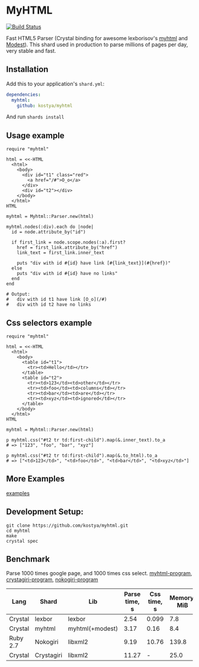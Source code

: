 # MyHTML

[![Build Status](https://github.com/kostya/myhtml/actions/workflows/ci.yml/badge.svg)](https://github.com/kostya/myhtml/actions/workflows/ci.yml?query=branch%3Amaster+event%3Apush)

Fast HTML5 Parser (Crystal binding for awesome lexborisov's [myhtml](https://github.com/lexborisov/myhtml) and [Modest](https://github.com/lexborisov/Modest)). This shard used in production to parse millions of pages per day, very stable and fast.

## Installation


Add this to your application's `shard.yml`:

```yaml
dependencies:
  myhtml:
    github: kostya/myhtml
```

And run `shards install`

## Usage example

```crystal
require "myhtml"

html = <<-HTML
  <html>
    <body>
      <div id="t1" class="red">
        <a href="/#">O_o</a>
      </div>
      <div id="t2"></div>
    </body>
  </html>
HTML

myhtml = Myhtml::Parser.new(html)

myhtml.nodes(:div).each do |node|
  id = node.attribute_by("id")

  if first_link = node.scope.nodes(:a).first?
    href = first_link.attribute_by("href")
    link_text = first_link.inner_text

    puts "div with id #{id} have link [#{link_text}](#{href})"
  else
    puts "div with id #{id} have no links"
  end
end

# Output:
#   div with id t1 have link [O_o](/#)
#   div with id t2 have no links
```

## Css selectors example

```crystal
require "myhtml"

html = <<-HTML
  <html>
    <body>
      <table id="t1">
        <tr><td>Hello</td></tr>
      </table>
      <table id="t2">
        <tr><td>123</td><td>other</td></tr>
        <tr><td>foo</td><td>columns</td></tr>
        <tr><td>bar</td><td>are</td></tr>
        <tr><td>xyz</td><td>ignored</td></tr>
      </table>
    </body>
  </html>
HTML

myhtml = Myhtml::Parser.new(html)

p myhtml.css("#t2 tr td:first-child").map(&.inner_text).to_a
# => ["123", "foo", "bar", "xyz"]

p myhtml.css("#t2 tr td:first-child").map(&.to_html).to_a
# => ["<td>123</td>", "<td>foo</td>", "<td>bar</td>", "<td>xyz</td>"]
```

## More Examples

[examples](https://github.com/kostya/myhtml/tree/master/examples)

## Development Setup:

```shell
git clone https://github.com/kostya/myhtml.git
cd myhtml
make
crystal spec
```

## Benchmark

Parse 1000 times google page, and 1000 times css select. [myhtml-program](https://github.com/kostya/myhtml/tree/master/bench/test-myhtml.cr), [crystagiri-program](https://github.com/kostya/myhtml/tree/master/bench/test-libxml.cr), [nokogiri-program](https://github.com/kostya/myhtml/tree/master/bench/test-libxml.rb)

| Lang     | Shard      | Lib             | Parse time, s | Css time, s | Memory, MiB |
| -------- | ---------- | --------------- | ------------- | ----------- | ----------- |
| Crystal  | lexbor     | lexbor          | 2.54          | 0.099       | 7.8         |
| Crystal  | myhtml     | myhtml(+modest) | 3.17          | 0.16        | 8.4         |
| Ruby 2.7 | Nokogiri   | libxml2         | 9.19          | 10.76       | 139.8       |
| Crystal  | Crystagiri | libxml2         | 11.27         | -           | 25.0        |

